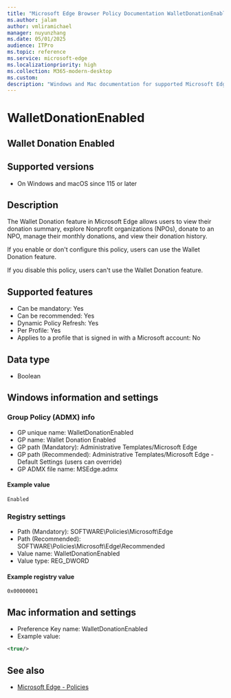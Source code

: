 ```yaml
---
title: "Microsoft Edge Browser Policy Documentation WalletDonationEnabled"
ms.author: jalam
author: vmliramichael
manager: nuyunzhang
ms.date: 05/01/2025
audience: ITPro
ms.topic: reference
ms.service: microsoft-edge
ms.localizationpriority: high
ms.collection: M365-modern-desktop
ms.custom:
description: "Windows and Mac documentation for supported Microsoft Edge Browser policy: Wallet Donation Enabled"
---
```


<!--THIS FILE IS AUTOMATICALLY GENERATED. MANUAL CHANGES WILL BE OVERWRITTEN.-->
<!--Please contact the Microsoft Edge Manageability team with any questions.-->

# WalletDonationEnabled

## Wallet Donation Enabled


## Supported versions

- On Windows and macOS since 115 or later

## Description

The Wallet Donation feature in Microsoft Edge allows users to view their donation summary, explore Nonprofit organizations (NPOs), donate to an NPO, manage their monthly donations, and view their donation history.

If you enable or don't configure this policy, users can use the Wallet Donation feature.

If you disable this policy, users can't use the Wallet Donation feature.

## Supported features

- Can be mandatory: Yes
- Can be recommended: Yes
- Dynamic Policy Refresh: Yes
- Per Profile: Yes
- Applies to a profile that is signed in with a Microsoft account: No

## Data type

- Boolean

## Windows information and settings

### Group Policy (ADMX) info

- GP unique name: WalletDonationEnabled
- GP name: Wallet Donation Enabled
- GP path (Mandatory): Administrative Templates/Microsoft Edge
- GP path (Recommended): Administrative Templates/Microsoft Edge - Default Settings (users can override)
- GP ADMX file name: MSEdge.admx

#### Example value

```
Enabled
```

### Registry settings

- Path (Mandatory): SOFTWARE\Policies\Microsoft\Edge
- Path (Recommended): SOFTWARE\Policies\Microsoft\Edge\Recommended
- Value name: WalletDonationEnabled
- Value type: REG_DWORD

#### Example registry value

```
0x00000001
```


## Mac information and settings

- Preference Key name: WalletDonationEnabled
- Example value:

```xml
<true/>
```

## See also
- [Microsoft Edge - Policies](../microsoft-edge-policies.md)
